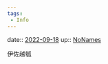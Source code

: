 ```yaml
---
tags:
 - Info
---
```


date:: [2022-09-18](Daily_Note/2022-09-18.md)
up:: [NoNames](../Bar/Novel/Chaos/NoNames.md)

伊佐越瓠